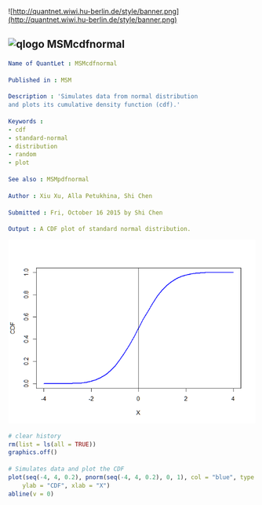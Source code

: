 
![http://quantnet.wiwi.hu-berlin.de/style/banner.png](http://quantnet.wiwi.hu-berlin.de/style/banner.png)

## ![qlogo](http://quantnet.wiwi.hu-berlin.de/graphics/quantlogo.png) **MSMcdfnormal**


```yaml
Name of QuantLet : MSMcdfnormal

Published in : MSM

Description : 'Simulates data from normal distribution
and plots its cumulative density function (cdf).'

Keywords : 
- cdf
- standard-normal
- distribution
- random
- plot

See also : MSMpdfnormal

Author : Xiu Xu, Alla Petukhina, Shi Chen

Submitted : Fri, October 16 2015 by Shi Chen

Output : A CDF plot of standard normal distribution.

```

![Picture1](MSMcdfnormal.png)

```R
# clear history
rm(list = ls(all = TRUE))
graphics.off()

# Simulates data and plot the CDF
plot(seq(-4, 4, 0.2), pnorm(seq(-4, 4, 0.2), 0, 1), col = "blue", type = "l", lwd = 2.5, 
    ylab = "CDF", xlab = "X")
abline(v = 0) 